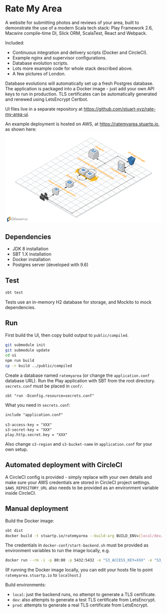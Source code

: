 # Rate My Area

A website for submitting photos and reviews of your area, built to demonstrate the use of a modern Scala tech stack: Play Framework 2.6, Macwire compile-time DI, Slick ORM, ScalaTest, React and Webpack.

Included:
* Continuous integration and delivery scripts (Docker and CircleCI).
* Example nginx and supervisor configurations.
* Database evolution scripts.
* Lots more example code for whole stack described above.
* A few pictures of London.

Database evolutions will automatically set up a fresh Postgres database. The application is packaged into a Docker image - just add your own API keys to run in production. TLS certificates can be automatically generated and renewed using LetsEncrypt Certbot.

UI files live in a separate repository at https://github.com/stuart-xyz/rate-my-area-ui.

An example deployment is hosted on AWS, at https://ratemyarea.stuartp.io, as shown here:
![diagram](diagram.png)

## Dependencies

* JDK 8 installation
* SBT 1.X installation
* Docker installation
* Postgres server (developed with 9.6)

## Test

```bash
sbt test
```

Tests use an in-memory H2 database for storage, and Mockito to mock dependencies.

## Run

First build the UI, then copy build output to `public/compiled`.
```bash
git submodule init
git submodule update
cd ui
npm run build
cp -r build ../public/compiled
```

Create a database named `ratemyarea` (or change the `application.conf` database URL). Run the Play application with SBT from the root directory. `secrets.conf` must be placed in `conf/`.
```
sbt "run -Dconfig.resource=secrets.conf"
```

What you need in `secrets.conf`:
```
include "application.conf"

s3-access-key = "XXX"
s3-secret-key = "XXX"
play.http.secret.key = "XXX"
```

Also change `s3-region` and `s3-bucket-name` in `application.conf` for your own setup.

## Automated deployment with CircleCI

A CircleCI config is provided - simply replace with your own details and make sure your AWS credentials are stored in CircleCI project settings. `$AWS_REPOSITORY_URL` also needs to be provided as an environment variable inside CircleCI.

## Manual deployment

Build the Docker image:
```bash
sbt dist
docker build -t stuartp.io/ratemyarea --build-arg BUILD_ENV=[local/dev/prod] .
```

The credentials in `docker-conf/start-backend.sh` must be provided as environment variables to run the image locally, e.g.
```bash
docker run --rm -i -p 80:80 -p 5432:5432 -e "S3_ACCESS_KEY=XXX" -e "S3_SECRET_KEY=XXX" -e "PLAY_SECRET_KEY=XXX" -e "DB_URL=jdbc:postgresql://docker.for.mac.host.internal:5432/ratemyarea" -e "DB_USER=XXX" -e "DB_PASSWORD=XXX" stuartp.io/ratemyarea
```

(If running the Docker image locally, you can edit your hosts file to point `ratemyarea.stuartp.io` to `localhost`.)

Build environments:
* `local`: just the backend runs, no attempt to generate a TLS certificate.
* `dev`: also attempts to generate a test TLS certificate from LetsEncrypt.
* `prod`: attempts to generate a real TLS certificate from LetsEncrypt.
